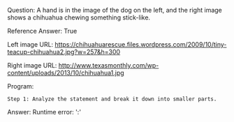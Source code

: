 Question: A hand is in the image of the dog on the left, and the right image shows a chihuahua chewing something stick-like.

Reference Answer: True

Left image URL: https://chihuahuarescue.files.wordpress.com/2009/10/tiny-teacup-chihuahua2.jpg?w=257&h=300

Right image URL: http://www.texasmonthly.com/wp-content/uploads/2013/10/chihuahua1.jpg

Program:

```
Step 1: Analyze the statement and break it down into smaller parts.
```
Answer: Runtime error: ':'

